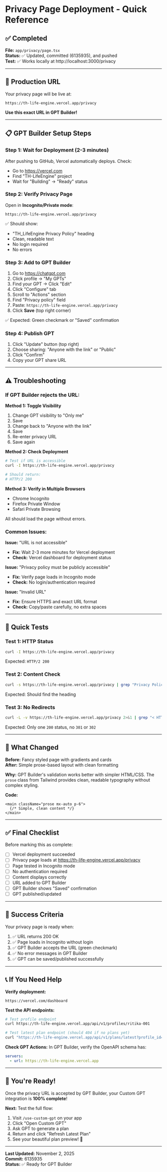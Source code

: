 # Privacy Page Deployment - Quick Reference

## ✅ Completed

**File:** `app/privacy/page.tsx`  
**Status:** ✅ Updated, committed (6135935), and pushed  
**Test:** ✅ Works locally at http://localhost:3000/privacy  

---

## 🔗 Production URL

Your privacy page will be live at:

```
https://th-life-engine.vercel.app/privacy
```

**Use this exact URL in GPT Builder!**

---

## 📋 GPT Builder Setup Steps

### Step 1: Wait for Deployment (2-3 minutes)
After pushing to GitHub, Vercel automatically deploys. Check:
- Go to https://vercel.com
- Find "TH-LifeEngine" project
- Wait for "Building" → "Ready" status

### Step 2: Verify Privacy Page
Open in **Incognito/Private mode**:
```
https://th-life-engine.vercel.app/privacy
```

✅ Should show:
- "TH_LifeEngine Privacy Policy" heading
- Clean, readable text
- No login required
- No errors

### Step 3: Add to GPT Builder
1. Go to https://chatgpt.com
2. Click profile → "My GPTs"
3. Find your GPT → Click "Edit"
4. Click "Configure" tab
5. Scroll to "Actions" section
6. Find "Privacy policy" field
7. Paste: `https://th-life-engine.vercel.app/privacy`
8. Click **Save** (top right corner)

✅ Expected: Green checkmark or "Saved" confirmation

### Step 4: Publish GPT
1. Click "Update" button (top right)
2. Choose sharing: "Anyone with the link" or "Public"
3. Click "Confirm"
4. Copy your GPT share URL

---

## ⚠️ Troubleshooting

### If GPT Builder rejects the URL:

**Method 1: Toggle Visibility**
1. Change GPT visibility to "Only me"
2. Save
3. Change back to "Anyone with the link"
4. Save
5. Re-enter privacy URL
6. Save again

**Method 2: Check Deployment**
```bash
# Test if URL is accessible
curl -I https://th-life-engine.vercel.app/privacy

# Should return:
# HTTP/2 200
```

**Method 3: Verify in Multiple Browsers**
- Chrome Incognito
- Firefox Private Window
- Safari Private Browsing

All should load the page without errors.

### Common Issues:

**Issue:** "URL is not accessible"
- **Fix:** Wait 2-3 more minutes for Vercel deployment
- **Check:** Vercel dashboard for deployment status

**Issue:** "Privacy policy must be publicly accessible"
- **Fix:** Verify page loads in Incognito mode
- **Check:** No login/authentication required

**Issue:** "Invalid URL"
- **Fix:** Ensure HTTPS and exact URL format
- **Check:** Copy/paste carefully, no extra spaces

---

## 🧪 Quick Tests

### Test 1: HTTP Status
```bash
curl -I https://th-life-engine.vercel.app/privacy
```
Expected: `HTTP/2 200`

### Test 2: Content Check
```bash
curl -s https://th-life-engine.vercel.app/privacy | grep "Privacy Policy"
```
Expected: Should find the heading

### Test 3: No Redirects
```bash
curl -L -v https://th-life-engine.vercel.app/privacy 2>&1 | grep "< HTTP"
```
Expected: Only one `200` status, no `301` or `302`

---

## 📝 What Changed

**Before:** Fancy styled page with gradients and cards  
**After:** Simple prose-based layout with clean formatting  

**Why:** GPT Builder's validation works better with simpler HTML/CSS. The `prose` class from Tailwind provides clean, readable typography without complex styling.

**Code:**
```tsx
<main className="prose mx-auto p-6">
  {/* Simple, clean content */}
</main>
```

---

## ✅ Final Checklist

Before marking this as complete:

- [ ] Vercel deployment succeeded
- [ ] Privacy page loads at https://th-life-engine.vercel.app/privacy
- [ ] Page tested in Incognito mode
- [ ] No authentication required
- [ ] Content displays correctly
- [ ] URL added to GPT Builder
- [ ] GPT Builder shows "Saved" confirmation
- [ ] GPT published/updated

---

## 🎯 Success Criteria

Your privacy page is ready when:

1. ✅ URL returns 200 OK
2. ✅ Page loads in Incognito without login
3. ✅ GPT Builder accepts the URL (green checkmark)
4. ✅ No error messages in GPT Builder
5. ✅ GPT can be saved/published successfully

---

## 📞 If You Need Help

**Verify deployment:**
```
https://vercel.com/dashboard
```

**Test the API endpoints:**
```bash
# Test profile endpoint
curl https://th-life-engine.vercel.app/api/v1/profiles/ritika-001

# Test latest plan endpoint (should 404 if no plans yet)
curl "https://th-life-engine.vercel.app/api/v1/plans/latest?profile_id=ritika-001"
```

**Check GPT Actions:**
In GPT Builder, verify the OpenAPI schema has:
```yaml
servers:
  - url: https://th-life-engine.vercel.app
```

---

## 🚀 You're Ready!

Once the privacy URL is accepted by GPT Builder, your Custom GPT integration is **100% complete**!

**Next:** Test the full flow:
1. Visit `/use-custom-gpt` on your app
2. Click "Open Custom GPT"
3. Ask GPT to generate a plan
4. Return and click "Refresh Latest Plan"
5. See your beautiful plan preview! 🎉

---

**Last Updated:** November 2, 2025  
**Commit:** 6135935  
**Status:** ✅ Ready for GPT Builder

